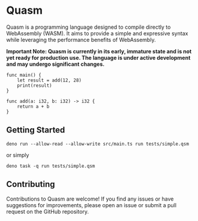 # Quasm
Quasm is a programming language designed to compile directly to WebAssembly (WASM). It aims to provide a simple and expressive syntax while leveraging the performance benefits of WebAssembly.

**Important Note: Quasm is currently in its early, immature state and is not yet ready for production use. The language is under active development and may undergo significant changes.**

```
func main() {
    let result = add(12, 28)
    print(result)
}

func add(a: i32, b: i32) -> i32 {
    return a + b
}
```
## Getting Started
```deno run --allow-read --allow-write src/main.ts run tests/simple.qsm```

or simply

```deno task -q run tests/simple.qsm```


## Contributing
Contributions to Quasm are welcome! If you find any issues or have suggestions for improvements, please open an issue or submit a pull request on the GitHub repository.